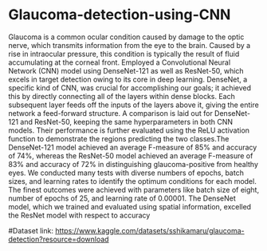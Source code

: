 # Glaucoma-detection-using-CNN
Glaucoma is a common ocular condition caused by damage to the optic nerve, which transmits information from the eye to the brain. Caused by a rise in intraocular pressure, this condition is typically the result of fluid accumulating at the corneal front. Employed a Convolutional Neural Network (CNN) model using DenseNet-121 as well as ResNet-50, which excels in target detection owing to its core in deep learning. DenseNet, a specific kind of CNN, was crucial for accomplishing our goals; it achieved this by directly connecting all of the layers within dense blocks. Each subsequent layer feeds off the inputs of the layers above it, giving the entire network a feed-forward structure. A comparison is laid out for DenseNet-121 and ResNet-50, keeping the same hyperparameters in both CNN models. Their performance is further evaluated using the ReLU activation function to demonstrate the regions predicting the two classes.The DenseNet-121 model achieved an average F-measure of 85% and accuracy of 74%, whereas the ResNet-50 model achieved an average F-measure of 83% and accuracy of 72% in distinguishing glaucoma-positive from healthy eyes. We conducted many tests with diverse numbers of epochs, batch sizes, and learning rates to identify the optimum conditions for each model. The finest outcomes were achieved with parameters like batch size of eight, number of epochs of 25, and learning rate of 0.00001. The DenseNet model, which we trained and evaluated using spatial information, excelled the ResNet model with respect to accuracy

#Dataset link: https://www.kaggle.com/datasets/sshikamaru/glaucoma-detection?resource=download 
